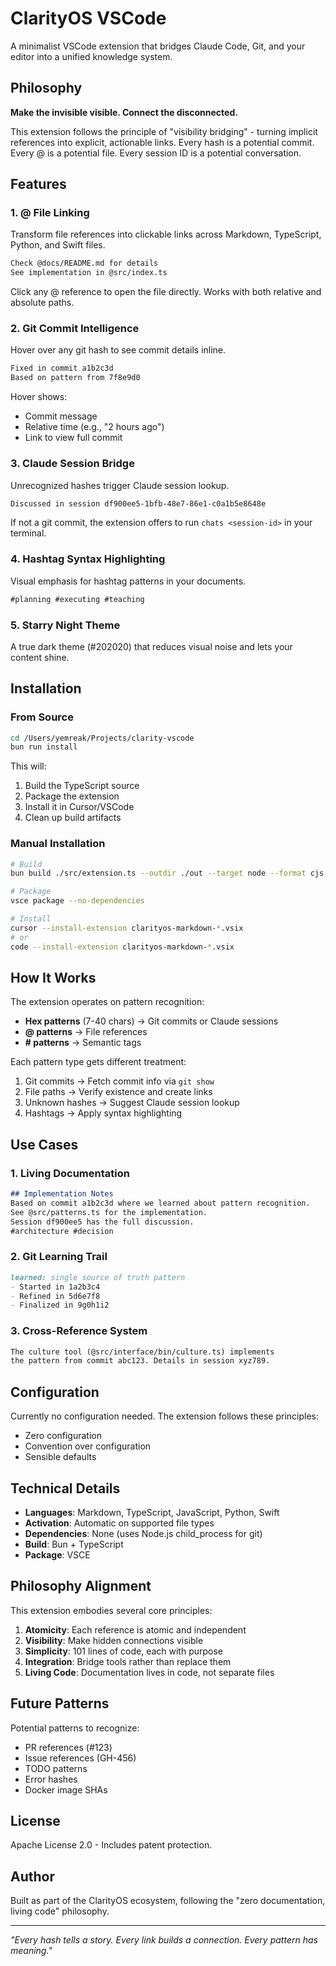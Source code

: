 # ClarityOS VSCode

A minimalist VSCode extension that bridges Claude Code, Git, and your editor into a unified knowledge system.

## Philosophy

**Make the invisible visible. Connect the disconnected.**

This extension follows the principle of "visibility bridging" - turning implicit references into explicit, actionable links. Every hash is a potential commit. Every @ is a potential file. Every session ID is a potential conversation.

## Features

### 1. @ File Linking
Transform file references into clickable links across Markdown, TypeScript, Python, and Swift files.

```markdown
Check @docs/README.md for details
See implementation in @src/index.ts
```

Click any @ reference to open the file directly. Works with both relative and absolute paths.

### 2. Git Commit Intelligence
Hover over any git hash to see commit details inline.

```markdown
Fixed in commit a1b2c3d
Based on pattern from 7f8e9d0
```

Hover shows:
- Commit message
- Relative time (e.g., "2 hours ago")
- Link to view full commit

### 3. Claude Session Bridge
Unrecognized hashes trigger Claude session lookup.

```markdown
Discussed in session df900ee5-1bfb-48e7-86e1-c0a1b5e8648e
```

If not a git commit, the extension offers to run `chats <session-id>` in your terminal.

### 4. Hashtag Syntax Highlighting
Visual emphasis for hashtag patterns in your documents.

```markdown
#planning #executing #teaching
```

### 5. Starry Night Theme
A true dark theme (#202020) that reduces visual noise and lets your content shine.

## Installation

### From Source
```bash
cd /Users/yemreak/Projects/clarity-vscode
bun run install
```

This will:
1. Build the TypeScript source
2. Package the extension
3. Install it in Cursor/VSCode
4. Clean up build artifacts

### Manual Installation
```bash
# Build
bun build ./src/extension.ts --outdir ./out --target node --format cjs

# Package
vsce package --no-dependencies

# Install
cursor --install-extension clarityos-markdown-*.vsix
# or
code --install-extension clarityos-markdown-*.vsix
```

## How It Works

The extension operates on pattern recognition:

- **Hex patterns** (7-40 chars) → Git commits or Claude sessions
- **@ patterns** → File references
- **# patterns** → Semantic tags

Each pattern type gets different treatment:
1. Git commits → Fetch commit info via `git show`
2. File paths → Verify existence and create links
3. Unknown hashes → Suggest Claude session lookup
4. Hashtags → Apply syntax highlighting

## Use Cases

### 1. Living Documentation
```markdown
## Implementation Notes
Based on commit a1b2c3d where we learned about pattern recognition.
See @src/patterns.ts for the implementation.
Session df900ee5 has the full discussion.
#architecture #decision
```

### 2. Git Learning Trail
```markdown
learned: single source of truth pattern
- Started in 1a2b3c4
- Refined in 5d6e7f8  
- Finalized in 9g0h1i2
```

### 3. Cross-Reference System
```markdown
The culture tool (@src/interface/bin/culture.ts) implements 
the pattern from commit abc123. Details in session xyz789.
```

## Configuration

Currently no configuration needed. The extension follows these principles:
- Zero configuration
- Convention over configuration
- Sensible defaults

## Technical Details

- **Languages**: Markdown, TypeScript, JavaScript, Python, Swift
- **Activation**: Automatic on supported file types
- **Dependencies**: None (uses Node.js child_process for git)
- **Build**: Bun + TypeScript
- **Package**: VSCE

## Philosophy Alignment

This extension embodies several core principles:

1. **Atomicity**: Each reference is atomic and independent
2. **Visibility**: Make hidden connections visible
3. **Simplicity**: 101 lines of code, each with purpose
4. **Integration**: Bridge tools rather than replace them
5. **Living Code**: Documentation lives in code, not separate files

## Future Patterns

Potential patterns to recognize:
- PR references (#123)
- Issue references (GH-456)
- TODO patterns
- Error hashes
- Docker image SHAs

## License

Apache License 2.0 - Includes patent protection.

## Author

Built as part of the ClarityOS ecosystem, following the "zero documentation, living code" philosophy.

---

*"Every hash tells a story. Every link builds a connection. Every pattern has meaning."*